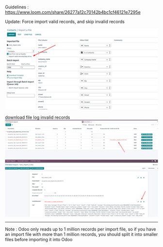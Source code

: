 Guidelines : https://www.loom.com/share/26277a12c70142b4bc1cf46121e7295e

Update: Force import valid records, and skip invalid records

![img.png](img.png)

download file log invalid records
![img_1.png](img_1.png)
![img_2.png](img_2.png)

-----------------------------------

Note : Odoo only reads up to 1 million records per import file, so if you have an import file with more than 1 million records, you should split it into smaller files before importing it into Odoo